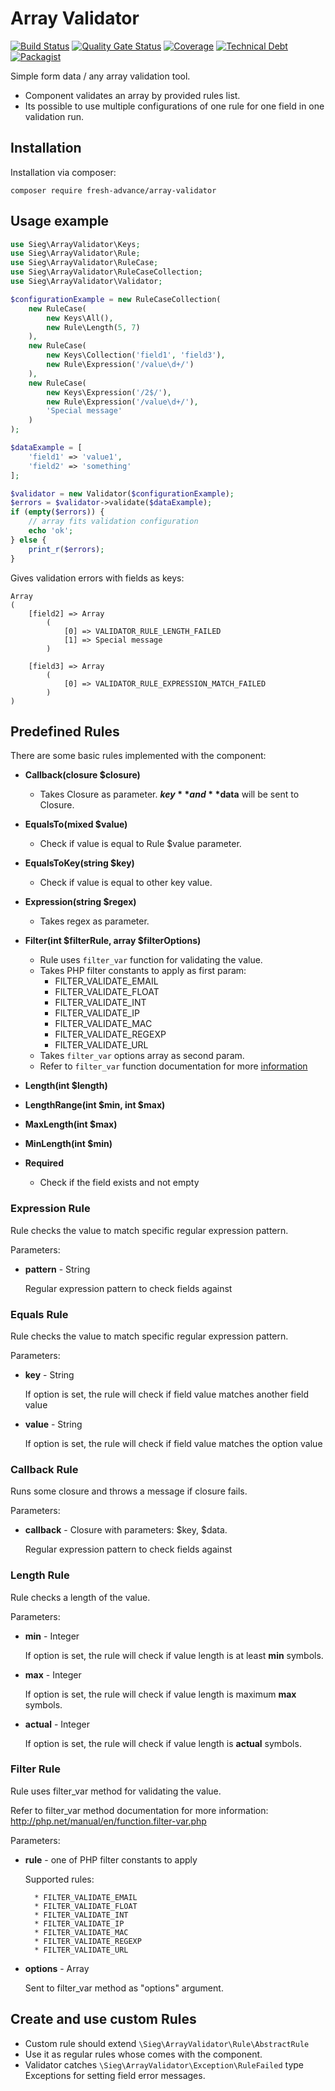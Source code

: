 # Array Validator

[![Build Status](https://travis-ci.com/Fresh-Advance/array-validator.svg?branch=master)](https://travis-ci.com/Fresh-Advance/array-validator)
[![Quality Gate Status](https://sonarcloud.io/api/project_badges/measure?project=Fresh-Advance_array-validator&metric=alert_status)](https://sonarcloud.io/dashboard?id=Fresh-Advance_array-validator)
[![Coverage](https://sonarcloud.io/api/project_badges/measure?project=Fresh-Advance_array-validator&metric=coverage)](https://sonarcloud.io/dashboard?id=Fresh-Advance_array-validator)
[![Technical Debt](https://sonarcloud.io/api/project_badges/measure?project=Fresh-Advance_array-validator&metric=sqale_index)](https://sonarcloud.io/dashboard?id=Fresh-Advance_array-validator)
[![Packagist](https://img.shields.io/packagist/v/fresh-advance/array-validator.svg)](https://packagist.org/packages/fresh-advance/array-validator)

Simple form data / any array validation tool.

* Component validates an array by provided rules list. 
* Its possible to use multiple configurations of one rule for one field in one validation run.

## Installation

Installation via composer:

```
composer require fresh-advance/array-validator
```

## Usage example

```php
use Sieg\ArrayValidator\Keys;
use Sieg\ArrayValidator\Rule;
use Sieg\ArrayValidator\RuleCase;
use Sieg\ArrayValidator\RuleCaseCollection;
use Sieg\ArrayValidator\Validator;

$configurationExample = new RuleCaseCollection(
    new RuleCase(
        new Keys\All(),
        new Rule\Length(5, 7)
    ),
    new RuleCase(
        new Keys\Collection('field1', 'field3'),
        new Rule\Expression('/value\d+/')
    ),
    new RuleCase(
        new Keys\Expression('/2$/'),
        new Rule\Expression('/value\d+/'),
        'Special message'
    )
);

$dataExample = [
    'field1' => 'value1',
    'field2' => 'something'
];

$validator = new Validator($configurationExample);
$errors = $validator->validate($dataExample);
if (empty($errors)) {
    // array fits validation configuration
    echo 'ok';
} else {
    print_r($errors);
}
```

Gives validation errors with fields as keys:

```
Array
(
    [field2] => Array
        (
            [0] => VALIDATOR_RULE_LENGTH_FAILED
            [1] => Special message
        )

    [field3] => Array
        (
            [0] => VALIDATOR_RULE_EXPRESSION_MATCH_FAILED
        )
)
```

## Predefined Rules

There are some basic rules implemented with the component:

* **Callback(closure $closure)**
  - Takes Closure as parameter. **$key** and **$data** will be sent to Closure.

* **EqualsTo(mixed $value)**
  - Check if value is equal to Rule $value parameter.

* **EqualsToKey(string $key)**
  - Check if value is equal to other key value.

* **Expression(string $regex)**
  - Takes regex as parameter.

* **Filter(int $filterRule, array $filterOptions)**
  - Rule uses ``filter_var`` function for validating the value.
  - Takes PHP filter constants to apply as first param:
    * FILTER_VALIDATE_EMAIL
    * FILTER_VALIDATE_FLOAT
    * FILTER_VALIDATE_INT
    * FILTER_VALIDATE_IP
    * FILTER_VALIDATE_MAC
    * FILTER_VALIDATE_REGEXP
    * FILTER_VALIDATE_URL
  - Takes ``filter_var`` options array as second param.
  - Refer to ``filter_var`` function documentation for more [information](http://php.net/manual/en/function.filter-var.php)

* **Length(int $length)**
* **LengthRange(int $min, int $max)**
* **MaxLength(int $max)**
* **MinLength(int $min)**

* **Required**
  - Check if the field exists and not empty

### Expression Rule

Rule checks the value to match specific regular expression pattern.

Parameters:
* **pattern** - String
    
    Regular expression pattern to check fields against

### Equals Rule

Rule checks the value to match specific regular expression pattern.

Parameters:
* **key** - String
    
    If option is set, the rule will check if field value matches another field value
    
* **value** - String

    If option is set, the rule will check if field value matches the option value

### Callback Rule

Runs some closure and throws a message if closure fails.

Parameters:
* **callback** - Closure with parameters: $key, $data.
    
    Regular expression pattern to check fields against

### Length Rule

Rule checks a length of the value.

Parameters:
* **min** - Integer
    
    If option is set, the rule will check if value length is at least **min** symbols.
    
* **max** - Integer
    
    If option is set, the rule will check if value length is maximum **max** symbols.

* **actual** - Integer
    
    If option is set, the rule will check if value length is **actual** symbols.

### Filter Rule

Rule uses filter_var method for validating the value.

Refer to filter_var method documentation for more information: http://php.net/manual/en/function.filter-var.php

Parameters:
* **rule** - one of PHP filter constants to apply
    
    Supported rules:
        
        * FILTER_VALIDATE_EMAIL
        * FILTER_VALIDATE_FLOAT
        * FILTER_VALIDATE_INT
        * FILTER_VALIDATE_IP
        * FILTER_VALIDATE_MAC
        * FILTER_VALIDATE_REGEXP
        * FILTER_VALIDATE_URL

* **options** - Array
    
    Sent to filter_var method as "options" argument.


## Create and use custom Rules

* Custom rule should extend ``\Sieg\ArrayValidator\Rule\AbstractRule``
* Use it as regular rules whose comes with the component.
* Validator catches ``\Sieg\ArrayValidator\Exception\RuleFailed`` type Exceptions for setting field error messages.